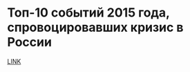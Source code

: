 # Топ-10 событий 2015 года, спровоцировавших кризис в России



[LINK](https://varlamov.ru/1558952.html)